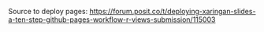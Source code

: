 Source to deploy pages: https://forum.posit.co/t/deploying-xaringan-slides-a-ten-step-github-pages-workflow-r-views-submission/115003
